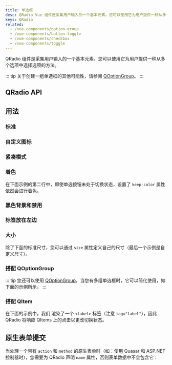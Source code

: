 ```yaml
---
title: 单选框
desc: QRadio Vue 组件是采集用户输入的一个基本元素。您可以使用它为用户提供一种从多个选项中选择选项的方法。
keys: QRadio
related:
  - /vue-components/option-group
  - /vue-components/button-toggle
  - /vue-components/checkbox
  - /vue-components/toggle
---
```


QRadio 组件是采集用户输入的一个基本元素。您可以使用它为用户提供一种从多个选项中选择选项的方法。

::: tip
关于创建一组单选框的其他可能性，请参阅 [QOptionGroup](/vue-components/option-group)。
:::

## QRadio API

<doc-api file="QRadio" />

## 用法

### 标准

<doc-example title="Standard" file="QRadio/Standard" />

### 自定义图标 <q-badge align="top" color="brand-primary" label="v2.5+" />

<doc-example title="With icons" file="QRadio/WithIcons" />

### 紧凑模式

<doc-example title="紧凑模式" file="QRadio/Dense" />

### 着色

在下面示例的第二行中，即使单选按钮未处于切换状态，设置了 `keep-color` 属性依然会进行着色。

<doc-example title="着色" file="QRadio/Coloring" />

### 黑色背景和禁用

<doc-example title="黑色背景" file="QRadio/OnDarkBackground" dark />

<doc-example title="禁用" file="QRadio/Disable" />

### 标签放在左边

<doc-example title="标签放在左边" file="QRadio/LabelPosition" />

### 大小

除了下面的标准尺寸，您可以通过 `size` 属性定义自己的尺寸（最后一个示例是自定义尺寸）。

<doc-example title="标准尺寸" file="QRadio/StandardSizes" />

### 搭配 QOptionGroup

::: tip
您还可以使用 [QOptionGroup](/vue-components/option-group)，当您有多组单选框时，它可以简化使用，如下面的示例所示。
:::

<doc-example title="与 QOptionGroup 一起使用" file="QRadio/OptionGroup" />

### 搭配 QItem

在下面的示例中，我们 渲染了一个 `<label>` 标签（注意 `tag="label"`），因此 QRadio 将响应 QItems 上的点击以更改切换状态。

<doc-example title="搭配 QItem" file="QRadio/InaList" />

## 原生表单提交

当处理一个带有 `action` 和 `method` 的原生表单时（如：使用 Quasar 和 ASP.NET 控制器时），您需要为 QRadio 声明 `name` 属性，否则表单数据中不会包含它：

<doc-example title="原生表单" file="QRadio/NativeForm" />
